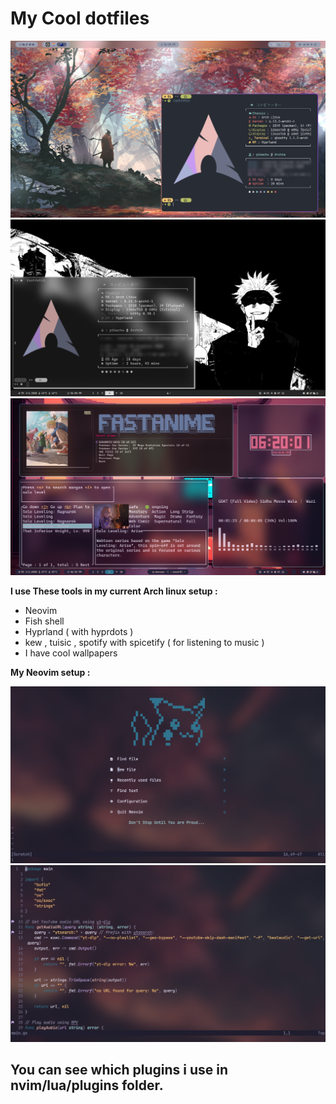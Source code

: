 # My Cool dotfiles

![Preview 1](./Previews/hyprwm1.png)
![Preview 2](./Previews/hyprwm2.png)
![Preview 1](./Previews/hyprwm3.png)


**I use These tools in my current Arch linux setup :**

- Neovim 
- Fish shell
- Hyprland ( with hyprdots )
- kew , tuisic , spotify with spicetify ( for listening to music )
- I have cool wallpapers 
  
**My Neovim setup :** 

![My Neovim Alpha page preview](./Previews/alpha_page_nvim.png)
![My Neovim coding page preview](./Previews/nvim_code_buffer.png)

## You can see which plugins i use in nvim/lua/plugins folder.


